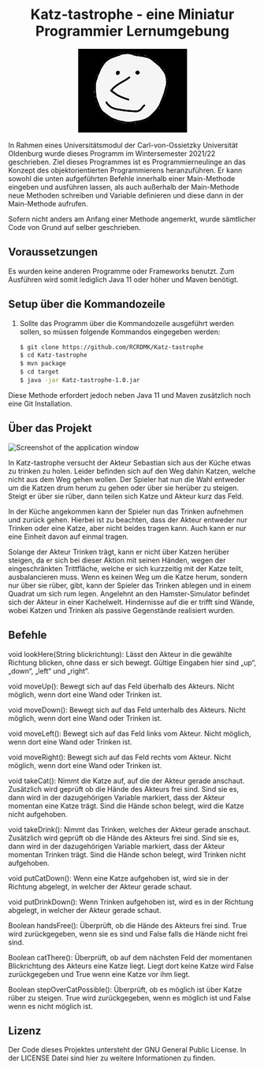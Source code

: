 <h1 align="center">Katz-tastrophe - eine Miniatur Programmier Lernumgebung</h1>

<p align = "center">
<img src="github_images/logo.gif" alt="logo" />

In Rahmen eines Universitätsmodul der Carl-von-Ossietzky Universität Oldenburg wurde dieses Programm im Wintersemester
2021/22 geschrieben. Ziel dieses Programmes ist es Programmierneulinge an das Konzept des objektorientierten Programmierens heranzuführen.
Er kann sowohl die unten aufgeführten Befehle innerhalb einer Main-Methode eingeben und ausführen lassen, als auch außerhalb der Main-Methode
neue Methoden schreiben und Variable definieren und diese dann in der Main-Methode aufrufen.

Sofern nicht anders am Anfang einer Methode angemerkt, wurde sämtlicher Code von Grund auf selber geschrieben.

## Voraussetzungen

Es wurden keine anderen Programme oder Frameworks benutzt. Zum Ausführen wird somit lediglich Java 11 oder höher und Maven benötigt.

## Setup über die Kommandozeile

1. Sollte das Programm über die Kommandozeile ausgeführt werden sollen, so müssen folgende Kommandos eingegeben werden:

   ```sh
   $ git clone https://github.com/RCRDMK/Katz-tastrophe
   $ cd Katz-tastrophe
   $ mvn package
   $ cd target
   $ java -jar Katz-tastrophe-1.0.jar
   
Diese Methode erfordert jedoch neben Java 11 und Maven zusätzlich noch eine Git Installation.

## Über das Projekt

<img src="github_images/Application_Window.png" alt="Screenshot of the application window" />

In Katz-tastrophe versucht der Akteur Sebastian sich aus der Küche etwas zu trinken zu holen. Leider befinden
sich auf den Weg dahin Katzen, welche nicht aus dem Weg gehen wollen. Der Spieler hat nun die Wahl entweder um die
Katzen drum herum zu gehen oder über sie herüber zu steigen. Steigt er über sie rüber, dann teilen sich Katze und Akteur
kurz das Feld.

In der Küche angekommen kann der Spieler nun das Trinken aufnehmen und zurück gehen. Hierbei ist zu beachten, dass der
Akteur entweder nur Trinken oder eine Katze, aber nicht beides tragen kann. Auch kann er nur eine Einheit davon auf
einmal tragen.

Solange der Akteur Trinken trägt, kann er nicht über Katzen herüber steigen, da er sich bei dieser Aktion mit seinen
Händen, wegen der eingeschränkten Trittfläche, welche er sich kurzzeitig mit der Katze teilt, ausbalancieren muss. Wenn es
keinen Weg um die Katze herum, sondern nur über sie rüber, gibt, kann der Spieler das Trinken ablegen und in einem
Quadrat um sich rum legen. Angelehnt an den Hamster-Simulator befindet sich der Akteur in einer Kachelwelt. Hindernisse
auf die er trifft sind Wände, wobei Katzen und Trinken als passive Gegenstände realisiert wurden.

## Befehle

void lookHere(String blickrichtung): Lässt den Akteur in die gewählte Richtung blicken, ohne dass er sich bewegt.
Gültige Eingaben hier sind „up“, „down“, „left“ und „right“.

void moveUp(): Bewegt sich auf das Feld überhalb des Akteurs. Nicht möglich, wenn dort eine Wand oder Trinken ist.

void moveDown(): Bewegt sich auf das Feld unterhalb des Akteurs. Nicht möglich, wenn dort eine Wand oder Trinken ist.

void moveLeft(): Bewegt sich auf das Feld links vom Akteur. Nicht möglich, wenn dort eine Wand oder Trinken ist.

void moveRight(): Bewegt sich auf das Feld rechts vom Akteur. Nicht möglich, wenn dort eine Wand oder Trinken ist.

void takeCat(): Nimmt die Katze auf, auf die der Akteur gerade anschaut. Zusätzlich wird geprüft ob die Hände des
Akteurs frei sind. Sind sie es, dann wird in der dazugehörigen Variable markiert, dass der Akteur momentan eine Katze
trägt. Sind die Hände schon belegt, wird die Katze nicht aufgehoben.

void takeDrink(): Nimmt das Trinken, welches der Akteur gerade anschaut. Zusätzlich wird geprüft ob die Hände des
Akteurs frei sind. Sind sie es, dann wird in der dazugehörigen Variable markiert, dass der Akteur momentan Trinken
trägt. Sind die Hände schon belegt, wird Trinken nicht aufgehoben.

void putCatDown(): Wenn eine Katze aufgehoben ist, wird sie in der Richtung abgelegt, in welcher der Akteur gerade
schaut.

void putDrinkDown(): Wenn Trinken aufgehoben ist, wird es in der Richtung abgelegt, in welcher der Akteur gerade
schaut.

Boolean handsFree(): Überprüft, ob die Hände des Akteurs frei sind. True wird zurückgegeben, wenn sie es sind und False
falls die Hände nicht frei sind.

Boolean catThere(): Überprüft, ob auf dem nächsten Feld der momentanen Blickrichtung des Akteurs eine Katze liegt. Liegt
dort keine Katze wird False zurückgegeben und True wenn eine Katze vor ihm liegt.

Boolean stepOverCatPossible(): Überprüft, ob es möglich ist über Katze rüber zu steigen. True wird zurückgegeben, wenn
es möglich ist und False wenn es nicht möglich ist.

## Lizenz

Der Code dieses Projektes untersteht der GNU General Public License. In der LICENSE Datei sind hier zu weitere
Informationen zu finden.

